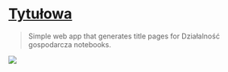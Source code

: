 # [Tytułowa](https://latachz.github.io/tytulowa/)

> Simple web app that generates title pages for Działalność gospodarcza notebooks.

<img src="https://i.imgur.com/YF8CCX4.png" />
